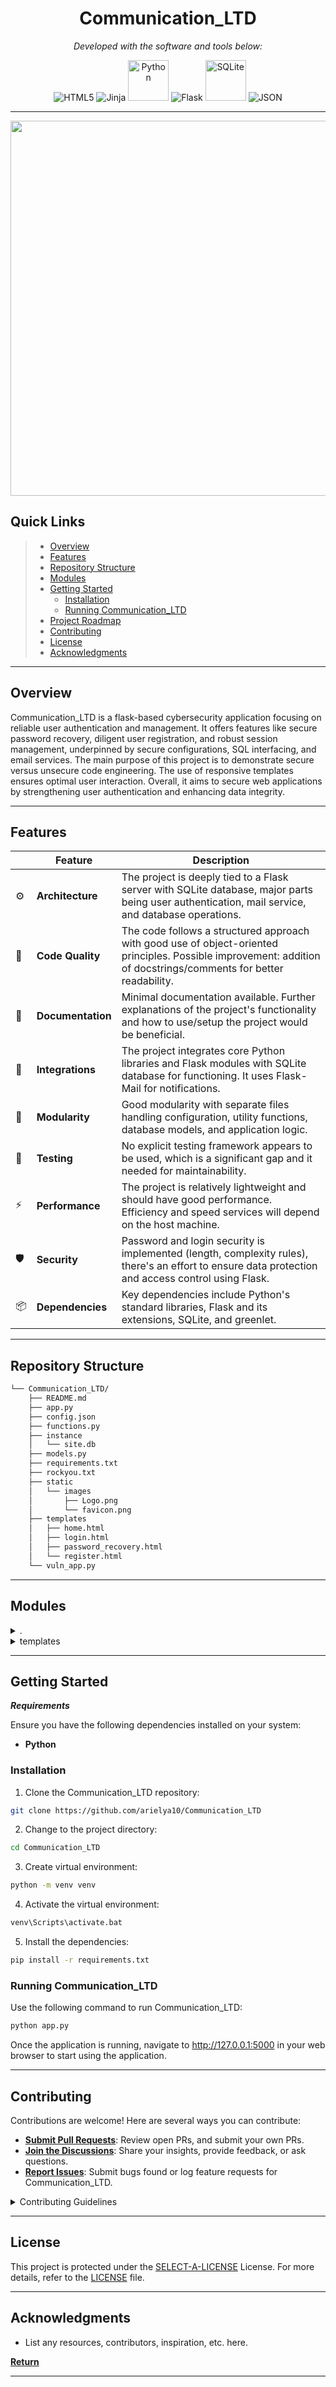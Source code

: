 
<p align="center">
    <h1 align="center">Communication_LTD</h1>
</p>

<p align="center">
		<em>Developed with the software and tools below:</em>
</p>

<p align="center">
	<img src="https://img.shields.io/badge/HTML5-E34F26.svg?style=flat&logo=HTML5&logoColor=white" alt="HTML5">
	<img src="https://img.shields.io/badge/Jinja-B41717.svg?style=flat&logo=Jinja&logoColor=white" alt="Jinja">
	<img src="https://img.shields.io/badge/Python-3776AB.svg?style=flat&logo=Python&logoColor=white" alt="Python" width= '65'>
   <img src="https://img.shields.io/badge/Flask-000000.svg?style=flat&logo=Flask&logoColor=white" alt="Flask">
   <img src="https://img.shields.io/badge/SQLite-07405E?style=for-the-badge&logo=sqlite&logoColor=white" alt="SQLite" width= '65'>
	<img src="https://img.shields.io/badge/JSON-000000.svg?style=flat&logo=JSON&logoColor=white" alt="JSON" >

</p>
<hr>
<p align="center">
  <img src="https://i.imgur.com/Oe8lWXh.png" width="600"/>
</p>

##  Quick Links

> - [ Overview](#-overview)
> - [ Features](#-features)
> - [ Repository Structure](#-repository-structure)
> - [ Modules](#-modules)
> - [ Getting Started](#-getting-started)
>   - [ Installation](#-installation)
>   - [ Running Communication_LTD](#-running-Communication_LTD)
> - [ Project Roadmap](#-project-roadmap)
> - [ Contributing](#-contributing)
> - [ License](#-license)
> - [ Acknowledgments](#-acknowledgments)

---

##  Overview

Communication_LTD is a flask-based cybersecurity application focusing on reliable user authentication and management. It offers features like secure password recovery, diligent user registration, and robust session management, underpinned by secure configurations, SQL interfacing, and email services. The main purpose of this project is to demonstrate secure versus unsecure code engineering. The use of responsive templates ensures optimal user interaction. Overall, it aims to secure web applications by strengthening user authentication and enhancing data integrity.

---

##  Features

|    |   Feature         | Description |
|----|-------------------|---------------------------------------------------------------|
| ⚙️  | **Architecture**  | The project is deeply tied to a Flask server with SQLite database, major parts being user authentication, mail service, and database operations. |
| 🔩 | **Code Quality**  | The code follows a structured approach with good use of object-oriented principles. Possible improvement: addition of docstrings/comments for better readability. |
| 📄 | **Documentation** | Minimal documentation available. Further explanations of the project's functionality and how to use/setup the project would be beneficial. |
| 🔌 | **Integrations**  | The project integrates core Python libraries and Flask modules with SQLite database for functioning. It uses Flask-Mail for notifications. |
| 🧩 | **Modularity**    | Good modularity with separate files handling configuration, utility functions, database models, and application logic. |
| 🧪 | **Testing**       | No explicit testing framework appears to be used, which is a significant gap and it needed for maintainability. |
| ⚡️  | **Performance**   | The project is relatively lightweight and should have good performance. Efficiency and speed services will depend on the host machine. |
| 🛡️ | **Security**      | Password and login security is implemented (length, complexity rules), there's an effort to ensure data protection and access control using Flask. |
| 📦 | **Dependencies**  | Key dependencies include Python's standard libraries, Flask and its extensions, SQLite, and greenlet. |


---

##  Repository Structure

```sh
└── Communication_LTD/
    ├── README.md
    ├── app.py
    ├── config.json
    ├── functions.py
    ├── instance
    │   └── site.db
    ├── models.py
    ├── requirements.txt
    ├── rockyou.txt
    ├── static
    │   └── images
    │       ├── Logo.png
    │       └── favicon.png
    ├── templates
    │   ├── home.html
    │   ├── login.html
    │   ├── password_recovery.html
    │   └── register.html
    └── vuln_app.py
```

---

##  Modules

<details closed><summary>.</summary>

| File                                                                                        | Summary                                                                                                                                                                                                                                                                                                                                                                                                                                                  |
| ---                                                                                         | ---                                                                                                                                                                                                                                                                                                                                                                                                                                                      |
| [rockyou.txt](https://github.com/arielya10/Communication_LTD/blob/master/rockyou.txt)           | The "rockyou.txt" file contains a list of these compromised passwords, which are often utilized by security professionals and hackers for password cracking and security testing purposes. The file serves as a cautionary reminder of the importance of strong, unique passwords and the risks associated with poor password management practices..                                                                                           |
| [config.json](https://github.com/arielya10/Communication_LTD/blob/master/config.json)           | The config.json file in the Communication_LTD repository centrally defines the system's security policies such as password length, complexity rules, password history, and maximum login attempts — an important configuration asset. It also specifies the dictionary file for password validation, the secret key, and mail server settings for notifications.                                                                                             |
| [app.py](https://github.com/arielya10/Communication_LTD/blob/master/app.py)                     | This app.py script initiates the main Flask application for the Communication_LTD repository. It imports necessary modules, loads configurations from a JSON file, applies them to the Flask app, and establishes email service through Flask-Mail. Furthermore, it sets a secret key for managing user sessions securely.                                                                                                                 |
| [vuln_app.py](https://github.com/arielya10/Communication_LTD/blob/master/vuln_app.py)           | vulnerable version of the app. py, its vulnerable to SQL injection and stored XSS. The login page can be hacked by writing "username'-- -" In the login page. The registarion/add users pages can be hacked writing `email@gmail.com'; DROP TABLE customer; --`                                                                                                                |
| [functions.py](https://github.com/arielya10/Communication_LTD/blob/master/functions.py)         | This code snippet can be found in the functions.py file within the Communication_LTD repository. It includes vital functions for establishing a connection to the database and updating a user's password. Interacting with the SQLite database, these methods contribute to the overall user authentication and manage crucial password update operations.                                                                                                  |
| [models.py](https://github.com/arielya10/Communication_LTD/blob/master/models.py)               | The models.py script in the Communication_LTD repository serves as the central database management module. The script is responsible for initializing the SQLite database, creating user and customer tables, establishing a database connection, and removing all data from the database. This underpins the data-oriented operations in the repository, setting up the necessary data schema, facilitating data interactions, and ensuring data integrity. |
| [requirements.txt](https://github.com/arielya10/Communication_LTD/blob/master/requirements.txt) | The requirements.txt file lists all dependencies needed for the Communication_LTD. Besides the mandatory Flask modules, it includes packages for templating (Jinja2), SQL interfacing (SQLAlchemy), and sending emails (Flask-Mail). This ensures project portability and replicability across different environments.                                                                                                                                       |                                                                                                                           |

</details>

<details closed><summary>templates</summary>

| File                                                                                                              | Summary                                                                                                                                                                                                                                                                                                                                                                                                  |
| ---                                                                                                               | ---                                                                                                                                                                                                                                                                                                                                                                                                      |
| [password_recovery.html](https://github.com/arielya10/Communication_LTD/blob/master/templates/password_recovery.html) | The password_recovery.html is a part of the Communication_LTD repository acting as the user interface for the password recovery feature. It uses BootStrap for design standardization. It displays the company logo and creates the structure for the password recovery form. The final result is communicating with other parts of the infrastructure to confirm/user's identity and reset their passwords. |
| [login.html](https://github.com/arielya10/Communication_LTD/blob/master/templates/login.html)                         | The login.html is part of the templates directory in the Communication_LTD repository. It defines the structure and appearance of the user login page for the application Communication_LTD. Additionally, it provides responsive design for different screen sizes, integrates Bootstrap for UI styling, and includes images from the static directory for branding elements.                               |
| [register.html](https://github.com/arielya10/Communication_LTD/blob/master/templates/register.html)                   | The register.html file provides the interface for user registration in the Communication_LTD platform. It incorporates visual elements, user form inputs, and applies Bootstrap for a responsive layout. It also enables dynamic linking to static assets like the website's favicon and logo.                                                                                                               |
| [home.html](https://github.com/arielya10/Communication_LTD/blob/master/templates/home.html)                           | The code in templates/home.html constitutes the repository's homepage user interface for Communication_LTD. It uses Bootstrap for styling and allows displaying the site's logo, title, and welcome message. It also includes a responsive design for optimal viewing across different device screens. You can choose if you want the page to be vulnerable to XSS by changing the code at the button on the file. XSS example attack: `<img src=x onerror="window.location='https://www.google.com'">`                                                            |

</details>

---

##  Getting Started

***Requirements***

Ensure you have the following dependencies installed on your system:

* **Python**

###  Installation

1. Clone the Communication_LTD repository:

```sh
git clone https://github.com/arielya10/Communication_LTD
```

2. Change to the project directory:

```sh
cd Communication_LTD
```

3. Create virtual environment:

```sh
python -m venv venv
```
4. Activate the virtual environment:

```sh
venv\Scripts\activate.bat
```

5. Install the dependencies:

```sh
pip install -r requirements.txt
```

###  Running Communication_LTD

Use the following command to run Communication_LTD:

```sh
python app.py
```
Once the application is running, navigate to http://127.0.0.1:5000 in your web browser to start using the application.


---





##  Contributing

Contributions are welcome! Here are several ways you can contribute:

- **[Submit Pull Requests](https://github.com/arielya10/Communication_LTD/blob/main/CONTRIBUTING.md)**: Review open PRs, and submit your own PRs.
- **[Join the Discussions](https://github.com/arielya10/Communication_LTD/discussions)**: Share your insights, provide feedback, or ask questions.
- **[Report Issues](https://github.com/arielya10/Communication_LTD/issues)**: Submit bugs found or log feature requests for Communication_LTD.

<details closed>
    <summary>Contributing Guidelines</summary>

1. **Fork the Repository**: Start by forking the project repository to your GitHub account.
2. **Clone Locally**: Clone the forked repository to your local machine using a Git client.
   ```sh
   git clone https://github.com/arielya10Communication_LTD
   ```
3. **Create a New Branch**: Always work on a new branch, giving it a descriptive name.
   ```sh
   git checkout -b new-feature-x
   ```
4. **Make Your Changes**: Develop and test your changes locally.
5. **Commit Your Changes**: Commit with a clear message describing your updates.
   ```sh
   git commit -m 'Implemented new feature x.'
   ```
6. **Push to GitHub**: Push the changes to your forked repository.
   ```sh
   git push origin new-feature-x
   ```
7. **Submit a Pull Request**: Create a PR against the original project repository. Clearly describe the changes and their motivations.

Once your PR is reviewed and approved, it will be merged into the main branch.

</details>

---

##  License

This project is protected under the [SELECT-A-LICENSE](https://choosealicense.com/licenses) License. For more details, refer to the [LICENSE](https://choosealicense.com/licenses/) file.

---

##  Acknowledgments

- List any resources, contributors, inspiration, etc. here.

[**Return**](#-quick-links)

---
